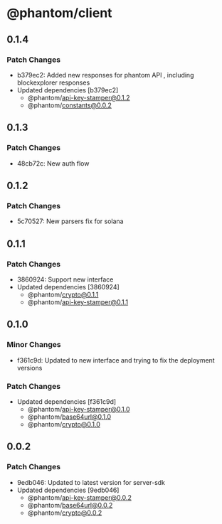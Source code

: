 # @phantom/client

## 0.1.4

### Patch Changes

- b379ec2: Added new responses for phantom API , including blockexplorer responses
- Updated dependencies [b379ec2]
  - @phantom/api-key-stamper@0.1.2
  - @phantom/constants@0.0.2

## 0.1.3

### Patch Changes

- 48cb72c: New auth flow

## 0.1.2

### Patch Changes

- 5c70527: New parsers fix for solana

## 0.1.1

### Patch Changes

- 3860924: Support new interface
- Updated dependencies [3860924]
  - @phantom/crypto@0.1.1
  - @phantom/api-key-stamper@0.1.1

## 0.1.0

### Minor Changes

- f361c9d: Updated to new interface and trying to fix the deployment versions

### Patch Changes

- Updated dependencies [f361c9d]
  - @phantom/api-key-stamper@0.1.0
  - @phantom/base64url@0.1.0
  - @phantom/crypto@0.1.0

## 0.0.2

### Patch Changes

- 9edb046: Updated to latest version for server-sdk
- Updated dependencies [9edb046]
  - @phantom/api-key-stamper@0.0.2
  - @phantom/base64url@0.0.2
  - @phantom/crypto@0.0.2
